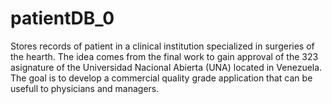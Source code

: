 # patientDB_0
Stores records of patient in a clinical institution specialized in surgeries of the hearth.
The idea comes from the final work to gain approval of the 323 asignature of the Universidad Nacional Abierta (UNA) located in Venezuela.
The goal is to develop a commercial quality grade application that can be usefull to physicians and managers.
